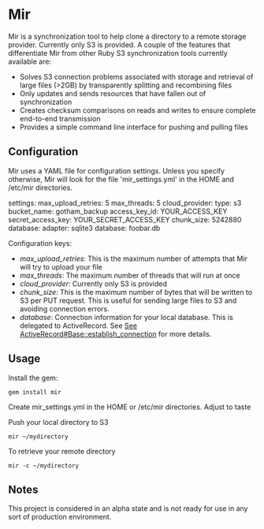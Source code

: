 # Mir

Mir is a synchronization tool to help clone a directory to a remote storage
provider. Currently only S3 is provided. A couple of the features that differentiate
Mir from other Ruby S3 synchronization tools currently available are:

* Solves S3 connection problems associated with storage and retrieval of large files (>2GB) by transparently splitting and recombining files
* Only updates and sends resources that have fallen out of synchronization
* Creates checksum comparisons on reads and writes to ensure complete end-to-end transmission
* Provides a simple command line interface for pushing and pulling files

## Configuration 

Mir uses a YAML file for configuration settings. Unless you specify otherwise, Mir will look for the file  'mir_settings.yml' in the HOME and /etc/mir directories.

  settings:
    max_upload_retries: 5
    max_threads: 5
    cloud_provider:
      type: s3
      bucket_name: gotham_backup
      access_key_id: YOUR_ACCESS_KEY
      secret_access_key: YOUR_SECRET_ACCESS_KEY
      chunk_size: 5242880
    database:
      adapter: sqlite3
      database: foobar.db

Configuration keys:

* *max_upload_retries*: This is the maximum number of attempts that Mir will try to upload your file
* *max_threads*: The maximum number of threads that will run at once
* *cloud_provider*: Currently only S3 is provided
* *chunk_size*: This is the maximum number of bytes that will be written to S3 per PUT request. This is useful for sending large files to S3 and avoiding connection errors.
* *database*: Connection information for your local database. This is delegated to ActiveRecord. See [See ActiveRecord#Base::establish_connection](http://api.rubyonrails.org/classes/ActiveRecord/Base.html#method-c-establish_connection) for more details.

## Usage

Install the gem:

    gem install mir
  
Create mir_settings.yml in the HOME or /etc/mir directories. Adjust to taste

Push your local directory to S3
  
    mir ~/mydirectory
  
To retrieve your remote directory
  
    mir -c ~/mydirectory

## Notes

This project is considered in an alpha state and is not ready for use in any sort of production environment.